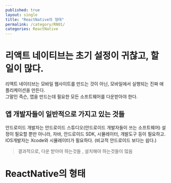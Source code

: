 ```yaml
---
published: true
layout: single
title: "ReactNative의 형태"
permalink: /category/RN01/
categories: ReactNative
---
```


# 리액트 네이티브는 초기 설정이 귀찮고, 할 일이 많다.

리액트 네이티브는 모바일 웹사이트를 만드는 것이 아닌, 모바일에서 실행되는 진짜 애플리케이션을 만든다.  
그말인 즉슨, 앱을 만드는데 필요한 모든 소프트웨어를 다운받아야 한다.

## 앱 개발자들이 일반적으로 가지고 있는 것들

안드로이드 개발자는 안드로이드 스튜디오(안드로이드 개발자들이 쓰는 소프트웨어) 설정이 필요할 뿐만 아니라, 자바, 안드로이드 SDK, 시뮬레이터, 개발도구 등이 필요하고.  
IOS개발자는 Xcode와 시뮬레이터가 필요하다. (비교적 안드로이드 보다는 쉽다.)

> 결과적으로, 다운 받아야 하는것들 , 설치해야 하는것들이 많음

# ReactNative의 형태
